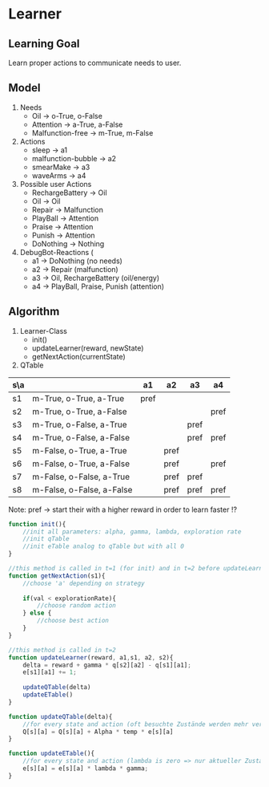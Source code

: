 # Learner

## Learning Goal

Learn proper actions to communicate needs to user.

## Model

1. Needs
	* Oil -> o-True, o-False
	* Attention -> a-True, a-False
	* Malfunction-free -> m-True, m-False
2. Actions
	* sleep -> a1
	* malfunction-bubble -> a2
	* smearMake -> a3
	* waveArms -> a4
3. Possible user Actions
	* RechargeBattery -> Oil
	* Oil -> Oil
	* Repair -> Malfunction
	* PlayBall -> Attention
	* Praise -> Attention
	* Punish -> Attention
	* DoNothing -> Nothing
4. DebugBot-Reactions (
	* a1 -> DoNothing (no needs)
	* a2 -> Repair (malfunction)
	* a3 -> Oil, RechargeBattery (oil/energy)
	* a4 -> PlayBall, Praise, Punish (attention)

## Algorithm

1. Learner-Class
	* init()
	* updateLearner(reward, newState)
	* getNextAction(currentState)
2. QTable

|s\a|                           | a1   | a2   | a3   | a4   |
|---|---------------------------|------|------|------|------|
|s1 | m-True, o-True, a-True    | pref |      |      |      |
|s2 | m-True, o-True, a-False   |      |      |      | pref |
|s3 | m-True, o-False, a-True   |      |      | pref |      |
|s4 | m-True, o-False, a-False  |      |      | pref | pref |
|s5 | m-False, o-True, a-True   |      | pref |      |      |
|s6 | m-False, o-True, a-False  |      | pref |      | pref |
|s7 | m-False, o-False, a-True  |      | pref | pref |      |
|s8 | m-False, o-False, a-False |      | pref | pref | pref |

Note: pref -> start their with a higher reward in order to learn faster !?

```javascript
function init(){
	//init all parameters: alpha, gamma, lambda, exploration rate
	//init qTable
	//init eTable analog to qTable but with all 0
}

//this method is called in t=1 (for init) and in t=2 before updateLearner
function getNextAction(s1){
	//choose 'a' depending on strategy
	
	if(val < explorationRate){
		//choose random action
	} else {
		//choose best action
	}
}

//this method is called in t=2
function updateLearner(reward, a1,s1, a2, s2){
	delta = reward + gamma * q[s2][a2] - q[s1][a1];
	e[s1][a1] += 1;
	
	updateQTable(delta)
	updateETable()
}

function updateQTable(delta){
	//for every state and action (oft besuchte Zustände werden mehr verändert, sowohl mit positiven als auch negativen reward!??)
	Q[s][a] = Q[s][a] + Alpha * temp * e[s][a] 
}

function updateETable(){
	//for every state and action (lambda is zero => nur aktueller Zustand wird in QTable verändert)
	e[s][a] = e[s][a] * lambda * gamma;
}

```

